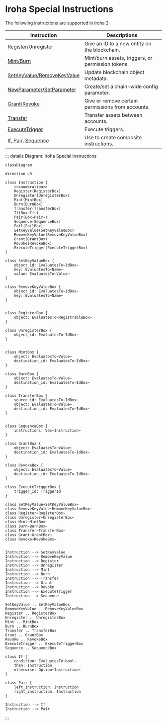 # Iroha Special Instructions

<!-- TODO: move reference content from the guide part -->

The following instructions are supported in Iroha 2:


|                                       Instruction                                       |                   Descriptions                    |
| --------------------------------------------------------------------------------------- | ------------------------------------------------- |
| [Register/Unregister](/blockchain/instructions#un-register)                       | Give an ID to a new entity on the blockchain.     |
| [Mint/Burn](/blockchain/instructions#mint-burn)                                   | Mint/burn assets, triggers, or permission tokens. |
| [SetKeyValue/RemoveKeyValue](/blockchain/instructions#setkeyvalue-removekeyvalue) | Update blockchain object metadata.                |
| [NewParameter/SetParameter](/blockchain/instructions#newparameter-setparameter)   | Create/set a chain-wide config parameter.         |
| [Grant/Revoke](/blockchain/instructions#grant-revoke)                             | Give or remove certain permissions from accounts. |
| [Transfer](/blockchain/instructions#transfer)                                     | Transfer assets between accounts.                 |
| [ExecuteTrigger](/blockchain/instructions#executetrigger)                         | Execute triggers.                                 |
| [If, Pair, Sequence](/blockchain/instructions#composite-instructions)             | Use to create composite instructions.             |

::: details Diagram: Iroha Special Instructions

```mermaid
classDiagram

direction LR

class Instruction {
    <<enumeration>>
    Register(RegisterBox)
    Unregister(UnregisterBox)
    Mint(MintBox)
    Burn(BurnBox)
    Transfer(TransferBox)
    If(Box~If~)
    Pair(Box~Pair~)
    Sequence(SequenceBox)
    Fail(FailBox)
    SetKeyValue(SetKeyValueBox)
    RemoveKeyValue(RemoveKeyValueBox)
    Grant(GrantBox)
    Revoke(RevokeBox)
    ExecuteTrigger(ExecuteTriggerBox)
}

class SetKeyValueBox {
    object_id: EvaluatesTo~IdBox~    
    key: EvaluatesTo~Name~    
    value: EvaluatesTo~Value~    
}

class RemoveKeyValueBox {
    object_id: EvaluatesTo~IdBox~    
    key: EvaluatesTo~Name~    
}


class RegisterBox {
    object: EvaluatesTo~RegistrableBox~    
}

class UnregisterBox {
    object_id: EvaluatesTo~IdBox~    
}


class MintBox {
    object: EvaluatesTo~Value~    
    destination_id: EvaluatesTo~IdBox~    
}

class BurnBox {
    object: EvaluatesTo~Value~    
    destination_id: EvaluatesTo~IdBox~    
}

class TransferBox {
    source_id: EvaluatesTo~IdBox~    
    object: EvaluatesTo~Value~    
    destination_id: EvaluatesTo~IdBox~    
}


class SequenceBox {
    instructions: Vec~Instruction~    
}

class GrantBox {
    object: EvaluatesTo~Value~    
    destination_id: EvaluatesTo~IdBox~    
}

class RevokeBox {
    object: EvaluatesTo~Value~    
    destination_id: EvaluatesTo~IdBox~    
}

class ExecuteTriggerBox {
    trigger_id: TriggerId
}

class SetKeyValue~SetKeyValueBox~
class RemoveKeyValue~RemoveKeyValueBox~
class Register~RegisterBox~
class Unregister~UnregisterBox~
class Mint~MintBox~
class Burn~BurnBox~
class Transfer~TransferBox~
class Grant~GrantBox~
class Revoke~RevokeBox~


Instruction --> SetKeyValue
Instruction --> RemoveKeyValue
Instruction --> Register
Instruction --> Unregister
Instruction --> Mint
Instruction --> Burn
Instruction --> Transfer
Instruction --> Grant
Instruction --> Revoke
Instruction --> ExecuteTrigger
Instruction --> Sequence

SetKeyValue .. SetKeyValueBox
RemoveKeyValue .. RemoveKeyValueBox
Register .. RegisterBox
Unregister .. UnregisterBox
Mint .. MintBox
Burn .. BurnBox
Transfer .. TransferBox
Grant .. GrantBox
Revoke .. RevokeBox
ExecuteTrigger .. ExecuteTriggerBox
Sequence .. SequenceBox

class If {
    condition: EvaluatesTo~bool~    
    then: Instruction    
    otherwise: Option~Instruction~    
}

class Pair {
    left_instruction: Instruction    
    right_instruction: Instruction    
}

Instruction --> If
Instruction --> Pair
```

:::